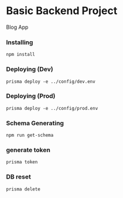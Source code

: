 # Basic Backend Project

Blog App


### Installing

```
npm install
```
### Deploying (Dev)

```
prisma deploy -e ../config/dev.env
```
### Deploying (Prod)

```
prisma deploy -e ../config/prod.env
```
### Schema Generating

```
npm run get-schema
```

### generate token

```
prisma token
```

### DB reset

```
prisma delete
```


